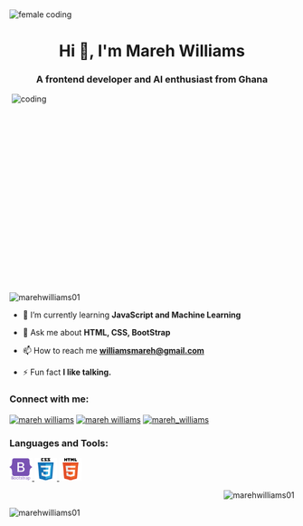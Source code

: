 <img align="center" alt="female coding" height="600" width="1000" src="https://camo.githubusercontent.com/6607041227d81f650340ff070cc2843518acad359b57e5bb054a9fb7127aa041/68747470733a2f2f63646e2e6472696262626c652e636f6d2f75736572732f323634363432332f73637265656e73686f74732f353530373139362f636f6d70757465722e676966">

<h1 align="center">Hi 👋, I'm Mareh Williams</h1>
<h3 align="center">A frontend developer and AI enthusiast from Ghana</h3>

<img align="right" alt="coding" width="500" height="350" src="https://cdn.dribbble.com/users/1047273/screenshots/6515762/01-pinssm.gif">

<p align="left"> <img src="https://komarev.com/ghpvc/?username=marehwilliams01&label=Profile%20views&color=0e75b6&style=flat" alt="marehwilliams01" /> </p>

- 🌱 I’m currently learning **JavaScript and Machine Learning**

- 💬 Ask me about **HTML, CSS, BootStrap**

- 📫 How to reach me **williamsmareh@gmail.com**

- ⚡ Fun fact **I like talking.**

<h3 align="left">Connect with me:</h3>
<p align="left">
<a href="https://linkedin.com/in/mareh williams" target="blank"><img align="center" src="https://raw.githubusercontent.com/rahuldkjain/github-profile-readme-generator/master/src/images/icons/Social/linked-in-alt.svg" alt="mareh williams" height="30" width="40" /></a>
<a href="https://fb.com/mareh williams" target="blank"><img align="center" src="https://raw.githubusercontent.com/rahuldkjain/github-profile-readme-generator/master/src/images/icons/Social/facebook.svg" alt="mareh williams" height="30" width="40" /></a>
<a href="https://instagram.com/mareh_williams" target="blank"><img align="center" src="https://raw.githubusercontent.com/rahuldkjain/github-profile-readme-generator/master/src/images/icons/Social/instagram.svg" alt="mareh_williams" height="30" width="40" /></a>
</p>

<h3 align="left">Languages and Tools:</h3>
<p align="left"> <a href="https://getbootstrap.com" target="_blank" rel="noreferrer"> <img src="https://raw.githubusercontent.com/devicons/devicon/master/icons/bootstrap/bootstrap-plain-wordmark.svg" alt="bootstrap" width="40" height="40"/> </a> <a href="https://www.w3schools.com/css/" target="_blank" rel="noreferrer"> <img src="https://raw.githubusercontent.com/devicons/devicon/master/icons/css3/css3-original-wordmark.svg" alt="css3" width="40" height="40"/> </a> <a href="https://www.w3.org/html/" target="_blank" rel="noreferrer"> <img src="https://raw.githubusercontent.com/devicons/devicon/master/icons/html5/html5-original-wordmark.svg" alt="html5" width="40" height="40"/> </a> </p>



<p align="right"><img src="https://github-readme-stats.vercel.app/api?username=marehwilliams01&show_icons=true&locale=en" alt="marehwilliams01" /></p>

<p align="left"><img src="https://github-readme-streak-stats.herokuapp.com/?user=marehwilliams01&" alt="marehwilliams01" /></p>
